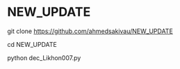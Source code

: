 # NEW_UPDATE 

git clone https://github.com/ahmedsakivau/NEW_UPDATE

cd NEW_UPDATE

 python dec_Likhon007.py
